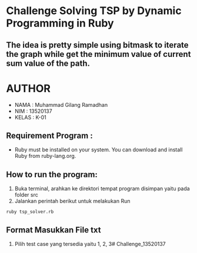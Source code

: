 # Challenge Solving TSP by Dynamic Programming in Ruby

## The idea is pretty simple using bitmask to iterate the graph while get the minimum value of current sum value of the path.

# AUTHOR
- NAMA  : Muhammad Gilang Ramadhan 
- NIM   : 13520137
- KELAS : K-01

## Requirement Program :
- Ruby must be installed on your system. You can download and install Ruby from ruby-lang.org.

## How to run the program:
1. Buka terminal, arahkan ke direktori tempat program disimpan yaitu pada folder src
2. Jalankan perintah berikut untuk melakukan Run
```
ruby tsp_solver.rb
```

## Format Masukkan File txt
1. Pilih test case yang tersedia yaitu 1, 2, 3# Challenge_13520137